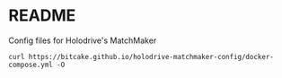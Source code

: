 # README #

Config files for Holodrive's MatchMaker

```
curl https://bitcake.github.io/holodrive-matchmaker-config/docker-compose.yml -O
```

